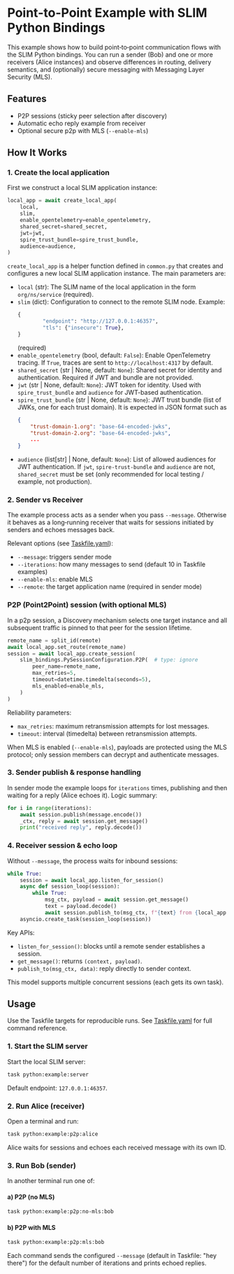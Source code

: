 
# Point-to-Point Example with SLIM Python Bindings

This example shows how to build point‑to‑point communication flows
with the SLIM Python bindings. You can run a sender (Bob) and one
or more receivers (Alice instances) and observe differences in routing,
delivery semantics, and (optionally) secure messaging with Messaging Layer
Security (MLS).

## Features

- P2P sessions (sticky peer selection after discovery)
- Automatic echo reply example from receiver
- Optional secure p2p with MLS (`--enable-mls`)

## How It Works

### 1. Create the local application

First we construct a local SLIM application instance:

```python
local_app = await create_local_app(
    local,
    slim,
    enable_opentelemetry=enable_opentelemetry,
    shared_secret=shared_secret,
    jwt=jwt,
    spire_trust_bundle=spire_trust_bundle,
    audience=audience,
)
```


`create_local_app` is a helper function defined in `common.py` that creates and
configures a new local SLIM application instance. The main parameters are:

- `local` (str): The SLIM name of the local application in the form
    `org/ns/service` (required).
- `slim` (dict): Configuration to connect to the remote SLIM node. Example:
    ```python
    {
            "endpoint": "http://127.0.0.1:46357",
            "tls": {"insecure": True},
    }
    ```
    (required)
- `enable_opentelemetry` (bool, default: `False`): Enable OpenTelemetry
    tracing. If `True`, traces are sent to `http://localhost:4317` by default.
- `shared_secret` (str | None, default: `None`): Shared secret for identity and
    authentication. Required if JWT and bundle are not provided.
- `jwt` (str | None, default: `None`): JWT token for identity. Used with
    `spire_trust_bundle` and `audience` for JWT-based authentication.
- `spire_trust_bundle` (str | None, default: `None`): JWT trust bundle (list
    of JWKs, one for each trust domain). It is expected in JSON format such as
    ```json
    {
        "trust-domain-1.org": "base-64-encoded-jwks",
        "trust-domain-2.org": "base-64-encoded-jwks",
        ...
    }
    ```
- `audience` (list[str] | None, default: `None`): List of allowed audiences for
    JWT authentication.
If `jwt`, `spire-trust-bundle` and `audience` are not, `shared_secret` must be set (only
recommended for local testing / example, not production).

### 2. Sender vs Receiver

The example process acts as a sender when you pass `--message`. Otherwise it
behaves as a long‑running receiver that waits for sessions initiated by
senders and echoes messages back.

Relevant options (see [Taskfile.yaml](../../Taskfile.yaml)):
- `--message`: triggers sender mode
- `--iterations`: how many messages to send (default 10 in Taskfile examples)
- `--enable-mls`: enable MLS
- `--remote`: the target application name (required in sender mode)

### P2P (Point2Point) session (with optional MLS)

In a p2p session, a Discovery mechanism selects one target instance and
all subsequent traffic is pinned to that peer for the session lifetime.

```python
remote_name = split_id(remote)
await local_app.set_route(remote_name)
session = await local_app.create_session(
    slim_bindings.PySessionConfiguration.P2P(  # type: ignore
        peer_name=remote_name,
        max_retries=5,
        timeout=datetime.timedelta(seconds=5),
        mls_enabled=enable_mls,
    )
)
```

Reliability parameters:
- `max_retries`: maximum retransmission attempts for lost messages.
- `timeout`: interval (timedelta) between retransmission attempts.

When MLS is enabled (`--enable-mls`), payloads are protected using the MLS
protocol; only session members can decrypt and authenticate messages.

### 3. Sender publish & response handling

In sender mode the example loops for `iterations` times, publishing and then
waiting for a reply (Alice echoes it). Logic summary:

```python
for i in range(iterations):
    await session.publish(message.encode())
    _ctx, reply = await session.get_message()
    print("received reply", reply.decode())
```

### 4. Receiver session & echo loop

Without `--message`, the process waits for inbound sessions:

```python
while True:
    session = await local_app.listen_for_session()
    async def session_loop(session):
        while True:
            msg_ctx, payload = await session.get_message()
            text = payload.decode()
            await session.publish_to(msg_ctx, f"{text} from {local_app.id}".encode())
    asyncio.create_task(session_loop(session))
```

Key APIs:
- `listen_for_session()`: blocks until a remote sender establishes a session.
- `get_message()`: returns `(context, payload)`.
- `publish_to(msg_ctx, data)`: reply directly to sender context.

This model supports multiple concurrent sessions (each gets its own task).


## Usage

Use the Taskfile targets for reproducible runs. See
[Taskfile.yaml](../../Taskfile.yaml) for full command reference.

### 1. Start the SLIM server

Start the local SLIM server:

```bash
task python:example:server
```

Default endpoint: `127.0.0.1:46357`.

### 2. Run Alice (receiver)

Open a terminal and run:

```bash
task python:example:p2p:alice
```

Alice waits for sessions and echoes each received message with its own ID.

### 3. Run Bob (sender)

In another terminal run one of:

#### a) P2P (no MLS)

```bash
task python:example:p2p:no-mls:bob
```

#### b) P2P with MLS

```bash
task python:example:p2p:mls:bob
```

Each command sends the configured `--message` (default in Taskfile: "hey there")
for the default number of iterations and prints echoed replies.
